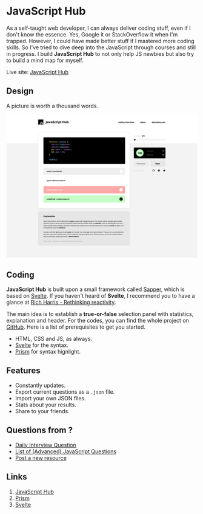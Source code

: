 # JavaScript Hub

As a self-taught web developer, I can always deliver coding stuff, even if I don't know the essence. Yes, Google it or StackOverflow it when I'm trapped. However, I could have made better stuff if I mastered more coding skills. So I've tried to dive deep into the JavaScript through courses and still in progress. I build **JavaScript Hub** to not only help JS newbies but also try to build a mind map for myself.

Live site: [JavaScript Hub](https://javascript-hub.dezineleo.com)

## Design

A picture is worth a thousand words.

![JavaScript Hub Main Page Preview](https://github.com/DezineLeo/javascript-hub/blob/master/static/javascript-hub-main-page.png?raw=true)

## Coding

**JavaScript Hub** is built upon a small framework called [Sapper](https://sapper.svelte.de), which is based on [Svelte](https://svelte.dev/). If you haven't heard of **Svelte**, I recommend you to have a glance at [Rich Harris - Rethinking reactivity](https://www.youtube.com/watch?v=AdNJ3fydeao).

The main idea is to establish a **true-or-false** selection panel with statistics, explanation and header. For the codes, you can find the whole project on [GitHub](https://github.com/DezineLeo/javascript-hub). Here is a list of prerequisites to get you started.

+ HTML, CSS and JS, as always.
+ [Svelte](https://svelte.dev/) for the syntax.
+ [Prism](https://prismjs.com/) for syntax hignlight.


## Features

+ Constantly updates.
+ Export current questions as a `.json` file.
+ Import your own JSON files.
+ Stats about your results.
+ Share to your friends.

## Questions from ?

+ [Daily Interview Question](https://github.com/Advanced-Frontend/Daily-Interview-Question)
+ [List of (Advanced) JavaScript Questions](https://github.com/lydiahallie/javascript-questions)
+ [Post a new resource](https://github.com/DezineLeo/javascript-hub/issues)


## Links

1. [JavaScript Hub](https://javascript-hub.dezineleo.com)
2. [Prism](https://prismjs.com/)
3. [Svelte](https://svelte.dev/)